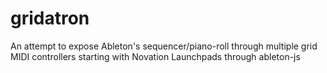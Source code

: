 # gridatron
An attempt to expose Ableton's sequencer/piano-roll through multiple grid MIDI controllers starting with Novation Launchpads through ableton-js
